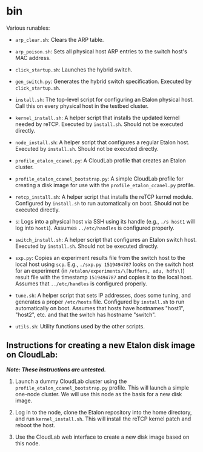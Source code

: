 # bin

Various runables:

- `arp_clear.sh`: Clears the ARP table.

- `arp_poison.sh`: Sets all physical host ARP entries to the switch host's MAC
  address.

- `click_startup.sh`: Launches the hybrid switch.

- `gen_switch.py`: Generates the hybrid switch specification. Executed by
  `click_startup.sh`.

- `install.sh`: The top-level script for configuring an Etalon physical
  host. Call this on every physical host in the testbed cluster.

- `kernel_install.sh`: A helper script that installs the updated kernel needed
  by reTCP. Executed by `install.sh`. Should not be executed directly.

- `node_install.sh`: A helper script that configures a regular Etalon
  host. Executed by `install.sh`. Should not be executed directly.

- `profile_etalon_ccanel.py`: A CloudLab profile that creates an Etalon cluster.

- `profile_etalon_ccanel_bootstrap.py`: A simple CloudLab profile for creating a
  disk image for use with the `profile_etalon_ccanel.py` profile.

- `retcp_install.sh`: A helper script that installs the reTCP kernel
  module. Configured by `install.sh` to run automatically on boot. Should not be
  executed directly.

- `s`: Logs into a physical host via SSH using its handle (e.g., `./s host1`
  will log into `host1`). Assumes `../etc/handles` is configured properly.

- `switch_install.sh`: A helper script that configures an Etalon switch host.
  Executed by `install.sh`. Should not be executed directly.

- `sxp.py`: Copies an experiment results file from the switch host to the local
   host using `scp`. E.g., `./sxp.py 1519494787` looks on the switch host for an
   experiment (in `/etalon/experiments/\[buffers, adu, hdfs\]`) result file with
   the timestamp `1519494787` and copies it to the local host. Assumes that
   `../etc/handles` is configured properly.

- `tune.sh`: A helper script that sets IP addresses, does some tuning, and
  generates a proper `/etc/hosts` file. Configured by `install.sh` to run
  automatically on boot. Assumes that hosts have hostnames "host1", "host2",
  etc. and that the switch has hostname "switch".

- `utils.sh`: Utility functions used by the other scripts.

## Instructions for creating a new Etalon disk image on CloudLab:

***Note: These instructions are untested.***

1. Launch a dummy CloudLab cluster using the
   `profile_etalon_ccanel_bootstrap.py` profile. This will launch a simple
   one-node cluster. We will use this node as the basis for a new disk image.

2. Log in to the node, clone the Etalon repository into the home directory, and
   run `kernel_install.sh`. This will install the reTCP kernel patch and reboot
   the host.

3. Use the CloudLab web interface to create a new disk image based on this node.
